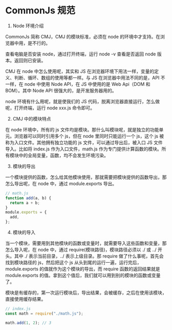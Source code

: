 # CommonJs 规范

1. Node 环境介绍

CommonJs 简称 CMJ，CMJ 的模块标准，必须在 node 的环境中才支持。在浏览器中用，是不行的。

查看电脑是否安装 node，通过打开终端，运行 node -v 查看是否返回 node 版本。返回则已安装。

CMJ 在 node 中怎么使用呢，其实和 JS 在浏览器环境下用法一样，变量的定义、判断、循环、数组的使用等都一样。与 JS 在浏览器中用法不同的是，API 不一样，在 node 中使用 Node API，在 JS 中使用的是 Web Api（DOM 和 BOM）。其中 Node API 很强大的，是开发服务器用的。

node 环境有什么用呢，就是使我们的 JS 代码，脱离浏览器直接运行，怎么做呢，打开终端，运行 node xxx.js 命令即可。

2. CMJ 中的模块特点

在 node 环境中，所有的 js 文件均是模块。那什么叫模块呢，就是独立的功能单元。浏览器可以同时引用多个 js，但在 node 里同时只能运行一个 js，这个 js 被称为入口文件。其他拥有独立功能的 js 文件，可以通过导出后，被入口 JS 文件导入。比如将 index.js 作为入口文件，math.js 作为专门提供计算函数的模块。所有模块中的全局变量，函数，均不会发生环境污染。

3. 模块的导出

一个模块提供的函数，怎么给其他模块使用，那就需要把模块提供的函数导出，那怎么导出呢，在 node 中，通过 module.exports 导出。

```js
// math.js
function add(a, b) {
  return a + b;
}
module.exports = {
  add,
};
```

4. 模块的导入

当一个模块，需要用到其他模块的函数或变量时，就需要导入这些函数和变量，那怎么导入呢，在 node 中，通过 require(模块路径)，模块路径必须以 ./ 或 ../ 开头。其中 ./ 表示当前目录，../ 表示上级目录。那 require 做了什么事呢，首先会找到模块路径的 js，然后把这个 js 从头到尾的运行一遍，运行完后，module.exports 的值就作为这个模块的导出，而 require 函数的返回结果就是 module.exports 的值。拿到这个值后，我们就可以用到别的模块的函数或变量了。

模块是有缓存的，第一次运行模块后，导出结果，会被缓存，之后在使用该模块，直接使用缓存结果。

```js
// index.js
const math = require("./math.js");

math.add(1, 2); // 3
```
